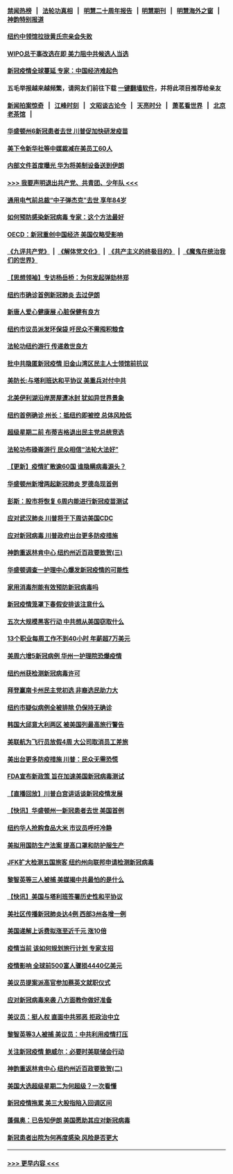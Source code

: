 #### [禁闻热榜](热点新闻.md?=0)  &nbsp;&nbsp;|&nbsp;&nbsp; [法轮功真相](https://github.com/gfw-breaker/truth/blob/master/README.md?=0) &nbsp;&nbsp;|&nbsp;&nbsp; [明慧二十周年报告](https://github.com/gfw-breaker/mh-reports/blob/master/README.md?=0) &nbsp;&nbsp;|&nbsp;&nbsp;[明慧期刊](https://github.com/gfw-breaker/mh-qikan) &nbsp;&nbsp;|&nbsp;&nbsp; [明慧海外之窗](https://github.com/gfw-breaker/mh-news/blob/master/README.md?=0) &nbsp;&nbsp;|&nbsp;&nbsp; [神韵特别报道](https://github.com/gfw-breaker/mh-news/blob/master/shenyun.md?=0)
#### [纽约中领馆拉拢黄氏宗亲会失败](../pages/nsc412/n11910480.md?t=03030902) 
#### [WIPO总干事改选在即 美力阻中共候选人当选](../pages/nsc412/n11910464.md?t=03030902) 
#### [新冠疫情全球蔓延 专家：中国经济难起色](../pages/nsc412/n11910439.md?t=03030902) 
#### 五毛举报越来越频繁，请网友们前往下载 [一键翻墙软件](https://github.com/gfw-breaker/ssr-accounts)，并将此项目推荐给亲友
#### [新闻拍案惊奇](https://github.com/gfw-breaker/banned-news/blob/master/pages/link4.md) &nbsp;&nbsp;|&nbsp;&nbsp; [江峰时刻](https://github.com/gfw-breaker/banned-news/blob/master/pages/link4.md) &nbsp;&nbsp;|&nbsp;&nbsp; [文昭谈古论今](https://github.com/gfw-breaker/banned-news/blob/master/pages/link4.md) &nbsp;&nbsp;|&nbsp;&nbsp; [天亮时分](https://github.com/gfw-breaker/banned-news/blob/master/pages/link4.md) &nbsp;&nbsp;|&nbsp;&nbsp; [萧茗看世界](https://github.com/gfw-breaker/banned-news/blob/master/pages/link4.md) &nbsp;&nbsp;|&nbsp;&nbsp; [北京老茶馆](https://github.com/gfw-breaker/banned-news/blob/master/pages/link4.md) &nbsp;&nbsp;|&nbsp;&nbsp; 
#### [华盛顿州6新冠患者去世 川普促加快研发疫苗](../pages/nsc412/n11910399.md?t=03030902) 
#### [美下令新华社等中媒裁减在美员工60人](../pages/nsc412/n11910256.md?t=03030902) 
#### [内部文件首度曝光 华为将美制设备送到伊朗](../pages/nsc412/n11910211.md?t=03030902) 
#### [>>> 我要声明退出共产党、共青团、少年队 <<<](https://github.com/begood0513/goodnews/blob/master/quit/letter.md) 
#### [通用电气前总裁“中子弹杰克”去世 享年84岁](../pages/nsc412/n11910095.md?t=03030902) 
#### [如何预防感染新冠病毒 专家：这个方法最好](../pages/nsc412/n11909928.md?t=03030902) 
#### [OECD：新冠重创中国经济 美国仅略受影响](../pages/nsc412/n11910023.md?t=03030902) 
#### [《九评共产党》](https://github.com/begood0513/9ping.md/blob/master/README.md) &nbsp;|&nbsp; [《解体党文化》](../../../../jtdwh.md/blob/master/README.md)  &nbsp;|&nbsp; [《共产主义的终极目的》](../../../../gczydzjmd.md/blob/master/README.md) &nbsp;|&nbsp; [《魔鬼在统治我们的世界》](../../../../mgztzwmdsj.md/blob/master/README.md) 
#### [【思想领袖】专访杨岳桥：为何发起弹劾林郑](../pages/nsc412/n11810919.md?t=03030902) 
#### [纽约市确诊首例新冠肺炎  去过伊朗](../pages/nsc412/n11908737.md?t=03030902) 
#### [新唐人爱心健康展  心脏保健有良方](../pages/nsc412/n11908619.md?t=03030902) 
#### [纽约市议员派发环保袋  吁民众不需囤积粮食](../pages/nsc412/n11908742.md?t=03030902) 
#### [法轮功纽约游行 传递救世良方](../pages/nsc412/n11907831.md?t=03030902) 
#### [批中共隐匿新冠疫情  旧金山湾区民主人士领馆前抗议](../pages/nsc412/n11908761.md?t=03030902) 
#### [美防长:与塔利班达和平协议 美重兵对付中共](../pages/nsc412/n11908366.md?t=03030902) 
#### [北美伊利湖沿岸房屋遭冰封 犹如异世界景象](../pages/nsc412/n11908465.md?t=03030902) 
#### [纽约首例确诊 州长：抵纽约即被控 总体风险低](../pages/nsc412/n11908143.md?t=03030902) 
#### [超级星期二前 布蒂吉格退出民主党总统竞选](../pages/nsc412/n11908156.md?t=03030902) 
#### [法轮功布碌崙游行 民众相信“法轮大法好”](../pages/nsc412/n11907645.md?t=03030902) 
#### [【更新】疫情扩散逾60国 谁隐瞒病毒源头？](../pages/nsc412/n11890652.md?t=03030902) 
#### [华盛顿州新增两起新冠肺炎 罗德岛现首例](../pages/nsc412/n11907757.md?t=03030902) 
#### [彭斯：股市将恢复 6周内能进行新冠疫苗测试](../pages/nsc412/n11907550.md?t=03030902) 
#### [应对武汉肺炎 川普将于下周访美国CDC](../pages/nsc412/n11907493.md?t=03030902) 
#### [应对新冠病毒 川普政府出台更多防疫措施](../pages/nsc412/n11907354.md?t=03030902) 
#### [神韵重返林肯中心 纽约州近百政要致贺(三)](../pages/nsc412/n11904356.md?t=03030902) 
#### [华盛顿调查一护理中心爆发新冠疫情的可能性](../pages/nsc412/n11907230.md?t=03030902) 
#### [家用消毒剂能有效预防新冠病毒吗](../pages/nsc412/n11905553.md?t=03030902) 
#### [新冠疫情笼罩下春假安排该注意什么](../pages/nsc412/n11906890.md?t=03030902) 
#### [五次大规模黑客行动 中共想从美国窃取什么](../pages/nsc412/n11899124.md?t=03030902) 
#### [13个职业每周工作不到40小时 年薪超7万美元](../pages/nsc412/n11893686.md?t=03030902) 
#### [美周六增5新冠病例 华州一护理院恐爆疫情](../pages/nsc412/n11905823.md?t=03030902) 
#### [纽约州获检测新冠病毒许可](../pages/nsc412/n11906069.md?t=03030902) 
#### [拜登赢南卡州民主党初选 非裔选民助力大](../pages/nsc412/n11905930.md?t=03030902) 
#### [纽约市疑似病例全被排除 仍保持无确诊](../pages/nsc412/n11906039.md?t=03030902) 
#### [韩国大邱意大利两区 被美国列最高旅行警告](../pages/nsc412/n11905944.md?t=03030902) 
#### [美联航为飞行员放假4周 大公司取消员工差旅](../pages/nsc412/n11905894.md?t=03030902) 
#### [美出台更多防疫措施 川普：民众无需恐慌](../pages/nsc412/n11905747.md?t=03030902) 
#### [FDA宣布新政策 旨在加速美国新冠病毒测试](../pages/nsc412/n11905693.md?t=03030902) 
#### [【直播回放】川普白宫讲话谈新冠疫情发展](../pages/nsc412/n11905588.md?t=03030902) 
#### [【快讯】华盛顿州一新冠患者去世 美国首例](../pages/nsc412/n11905571.md?t=03030902) 
#### [纽约华人抢购食品大米 市议员呼吁冷静](../pages/nsc412/n11904453.md?t=03030902) 
#### [美拟用国防生产法案 提高口罩和防护服生产](../pages/nsc412/n11905517.md?t=03030902) 
#### [JFK扩大检测五国旅客 纽约州向联邦申请检测新冠病毒](../pages/nsc412/n11905491.md?t=03030902) 
#### [黎智英等三人被捕 美媒揭中共最怕的是什么](../pages/nsc412/n11905316.md?t=03030902) 
#### [【快讯】美国与塔利班签署历史性和平协议](../pages/nsc412/n11905172.md?t=03030902) 
#### [美社区传播新冠肺炎达4例 西部3州各增一例](../pages/nsc412/n11904070.md?t=03030902) 
#### [美国递解上诉费拟涨至近千元  涨10倍](../pages/nsc412/n11904466.md?t=03030902) 
#### [疫情当前 该如何规划旅行计划 专家支招](../pages/nsc412/n11903865.md?t=03030902) 
#### [疫情影响 全球前500富人骤损4440亿美元](../pages/nsc412/n11904283.md?t=03030902) 
#### [美议员提案派高官参加蔡英文就职仪式](../pages/nsc412/n11904166.md?t=03030902) 
#### [应对新冠病毒来袭 八方面教你做好准备](../pages/nsc412/n11903736.md?t=03030902) 
#### [美议员：挺人权 直面中共邪恶 拒政治中立](../pages/nsc412/n11903790.md?t=03030902) 
#### [黎智英等3人被捕 美议员：中共利用疫情打压](../pages/nsc412/n11903768.md?t=03030902) 
#### [关注新冠疫情 鲍威尔：必要时美联储会行动](../pages/nsc412/n11903672.md?t=03030902) 
#### [神韵重返林肯中心 纽约州近百政要致贺(二)](../pages/nsc412/n11897500.md?t=03030902) 
#### [美国大选超级星期二为何超级？一次看懂](../pages/nsc412/n11903490.md?t=03030902) 
#### [新冠疫情拖累 美三大股指陷入回调区间](../pages/nsc412/n11903211.md?t=03030902) 
#### [蓬佩奥：已告知伊朗 美国愿助其应对新冠病毒](../pages/nsc412/n11903212.md?t=03030902) 
#### [新冠患者出院为何再度感染 风险是否更大](../pages/nsc412/n11903262.md?t=03030902) 

----
#### [ >>> 更早内容 <<< ](../indexes/nsc412-earlier.md)
